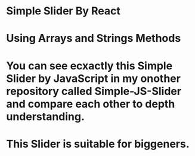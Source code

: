 # Simple Slider By React
# Using Arrays and Strings Methods
# You can see ecxactly this Simple Slider by JavaScript in my onother repository called Simple-JS-Slider and compare each other to depth understanding.
# This Slider is suitable for biggeners.
